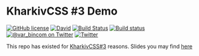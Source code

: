 # KharkivCSS #3 Demo

[![GitHub license](https://img.shields.io/github/license/var-bin/kharkiv-css3-test-project.svg)](https://github.com/var-bin/kharkiv-css3-test-project/blob/master/LICENSE)
[![David](https://img.shields.io/david/var-bin/kharkiv-css3-test-project.svg)](https://github.com/var-bin/kharkiv-css3-test-project)
[![Build Status](https://travis-ci.org/var-bin/kharkiv-css3-test-project.svg?branch=master)](https://travis-ci.org/var-bin/kharkiv-css3-test-project)
[![Build status](https://ci.appveyor.com/api/projects/status/1q7hekkmwurqj9pe?svg=true)](https://ci.appveyor.com/project/var-bin/kharkiv-css3-test-project)
[![@var_bincom on Twitter](https://img.shields.io/twitter/follow/var_bincom.svg?style=social&label=Follow%20%40var_bincom)](https://twitter.com/var_bincom)
[![Twitter](https://img.shields.io/twitter/url/https/github.com/var-bin/kharkiv-css3-test-project.svg?style=social)](https://twitter.com/intent/tweet?text=Lint+your+styles+like+a+God.+Great+example+http%3A%2F%2Fbit.ly%2FKharkivCSS3TP+for+starting+writing+styles+with+no+pain+by+%40var_bincom+%23CSS+%23CSSStyleGuide+%23CSSMatters+%23stylelint+%23prettier)

This repo has existed for [KharkivCSS#3](http://kharkivcss.org/2018) reasons. Slides you may find [here](http://bit.ly/KharkivCSS3)

